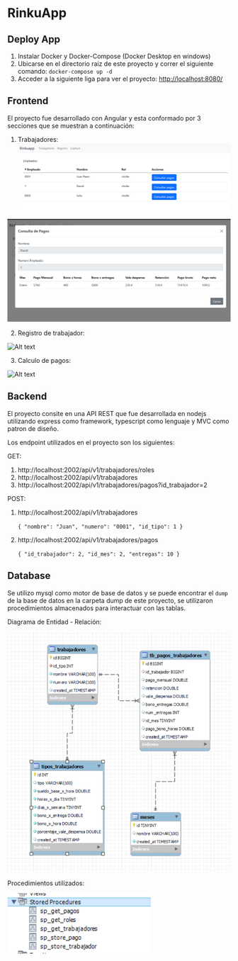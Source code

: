 # RinkuApp

## Deploy App

1. Instalar Docker y Docker-Compose (Docker Desktop en windows)
2. Ubicarse en el directorio raiz de este proyecto y correr el siguiente comando: `docker-compose up -d`
3. Acceder a la siguiente liga para ver el proyecto: [http://localhost:8080/](http://localhost:8080)

## Frontend

El proyecto fue desarrollado con Angular y esta conformado por 3 secciones que se muestran a continuación:

1. Trabajadores:
![Alt text](image-5.png)

![Alt text](image-6.png)

2. Registro de trabajador:

![Alt text](https://i.imgur.com/4fQiMnM.png)

3. Calculo de pagos:

![Alt text](https://i.imgur.com/uzSA6Js.png)

## Backend

El proyecto consite en una API REST que fue desarrollada en nodejs utilizando express como framework, typescript como lenguaje y MVC como patron de diseño.

Los endpoint utilizados en el proyecto son los siguientes:

GET:
1. http://localhost:2002/api/v1/trabajadores/roles
2. http://localhost:2002/api/v1/trabajadores
3. http://localhost:2002/api/v1/trabajadores/pagos?id_trabajador=2

POST:
1. http://localhost:2002/api/v1/trabajadores

    `
    {
        "nombre": "Juan",
        "numero": "0001",
        "id_tipo": 1
    }
    `

2. http://localhost:2002/api/v1/trabajadores/pagos

    `
    {
        "id_trabajador": 2,
        "id_mes": 2,
        "entregas": 10
    }
    `

## Database

Se utilizo mysql como motor de base de datos y se puede encontrar el `dump` de la base de datos en la carpeta dump de este proyecto, se utilizaron procedimientos almacenados para interactuar con las tablas.

Diagrama de Entidad - Relación:

![Alt text](image-7.png)

Procedimientos utilizados:

![Alt text](image-8.png)
